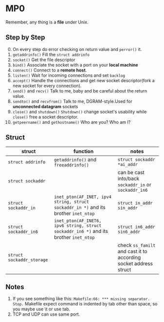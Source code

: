 # MP0
Remember, any thing is a **file** under Unix.

## Step by Step
0. On every step do error checking on return value and  `perror()` it.
1. `getaddrinfo()`
Fill the `struct addrinfo`
2. `socket()`
Get the file descriptor
3. `bind()`
Associate the socket with a port on your **local machine**
4. `connect()`
Connect to a **remote host**.
5. `listen()`
Wait for incoming connections and set `backlog`
6. `accept()`
Handle the connections and get new socket descriptor(fork a new socket for every connection).
7. `send()` and `recv()`
Talk to me, baby and be careful about the return value.
8. `sendto()` and `recvfrom()`
Talk to me, DGRAM-style.Used for **unconnected datagram** sockets
9. `close()` and `shutdown()`
`Shutdown()` change socket's usability while `close()` free a socket descriptor.
10. `getpeername()` and `gethostname()`
Who are you? Who am I?



## Struct

| struct |function  |notes|
|--|--|--|
| `struct addrinfo` | `getaddrinfo()` and `freeaddrinfo()` | `struct sockaddr *ai_addr`
|`struct sockaddr` | |can be cast into/back `sockaddr_in` or `sockaddr_in6`
|`struct sockaddr_in`|`inet_pton(AF_INET, ipv4 string, struct sockaddr_in *)` and its brother `inet_ntop`|`struct in_addr sin_addr`
|`struct sockaddr_in6`|`inet_pton(AF_INET6, ipv6 string, struct sockaddr_in6 *)` and its brother `inet_ntop`|`struct in6_addr sin6_addr`
|`struct sockaddr_storage`||check `ss_familt` and cast it to according socket address struct

## Notes
1. If you see something like this: `Makefile:66: *** missing separator.  Stop.` Makefile expect command is indented by tab other than space, so you maybe use \t or use tab.
2. TCP and UDP can use same port.
